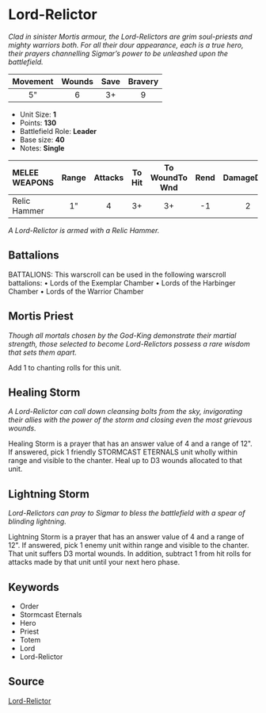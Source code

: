 # Lord-Relictor

_Clad in sinister Mortis armour, the Lord-Relictors are grim soul-priests and mighty warriors both. For all their dour appearance, each is a true hero, their prayers channelling Sigmar’s power to be unleashed upon the battlefield._


| Movement | Wounds | Save | Bravery |
|:--------:|:------:|:----:|:-------:|
| 5" | 6 | 3+ | 9 |

* Unit Size: **1**
* Points: **130**
* Battlefield Role: **Leader**
* Base size: **40**
* Notes: **Single**

| MELEE WEAPONS | Range | Attacks | To Hit | To WoundTo Wnd | Rend | DamageDmg |
|:---|:--:|:--:|:--:|:--:|:--:|:--:|
| Relic Hammer | 1" | 4 | 3+ | 3+ | -1 | 2 |


_A Lord-Relictor is armed with a Relic Hammer._

## Battalions

BATTALIONS: This warscroll can be used in the following warscroll battalions: • Lords of the Exemplar Chamber • Lords of the Harbinger Chamber • Lords of the Warrior Chamber

## Mortis Priest

_Though all mortals chosen by the God-King demonstrate their martial strength, those selected to become Lord-Relictors possess a rare wisdom that sets them apart._

Add 1 to chanting rolls for this unit.

## Healing Storm

_A Lord-Relictor can call down cleansing bolts from the sky, invigorating their allies with the power of the storm and closing even the most grievous wounds._

Healing Storm is a prayer that has an answer value of 4 and a range of 12". If answered, pick 1 friendly STORMCAST ETERNALS unit wholly within range and visible to the chanter. Heal up to D3 wounds allocated to that unit.

## Lightning Storm

_Lord-Relictors can pray to Sigmar to bless the battlefield with a spear of blinding lightning._

Lightning Storm is a prayer that has an answer value of 4 and a range of 12". If answered, pick 1 enemy unit within range and visible to the chanter. That unit suffers D3 mortal wounds. In addition, subtract 1 from hit rolls for attacks made by that unit until your next hero phase.

## Keywords

* Order
* Stormcast Eternals
* Hero
* Priest
* Totem
* Lord
* Lord-Relictor


## Source

[Lord-Relictor](https://wahapedia.ru/aos3/factions/stormcast-eternals/Lord-Relictor)
